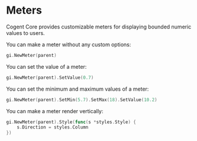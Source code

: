 # Meters

Cogent Core provides customizable meters for displaying bounded numeric values to users.

You can make a meter without any custom options:

```Go
gi.NewMeter(parent)
```

You can set the value of a meter:

```Go
gi.NewMeter(parent).SetValue(0.7)
```

You can set the minimum and maximum values of a meter:

```Go
gi.NewMeter(parent).SetMin(5.7).SetMax(18).SetValue(10.2)
```

You can make a meter render vertically:

```Go
gi.NewMeter(parent).Style(func(s *styles.Style) {
    s.Direction = styles.Column
})
```
